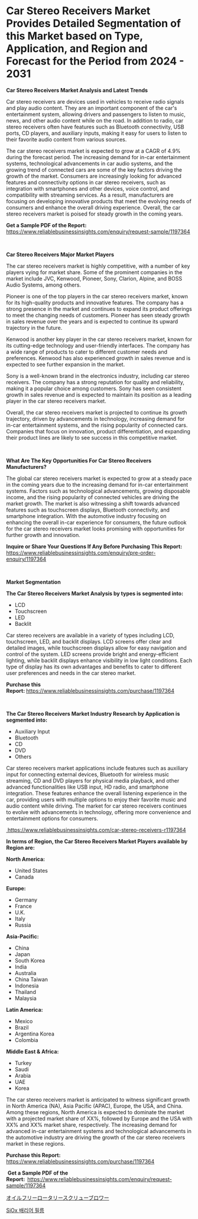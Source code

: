 <p><h1>Car Stereo Receivers Market Provides Detailed Segmentation of this Market based on Type, Application, and Region and Forecast for the Period from 2024 - 2031</h1></p><p><strong>Car Stereo Receivers Market Analysis and Latest Trends</strong></p>
<p><p>Car stereo receivers are devices used in vehicles to receive radio signals and play audio content. They are an important component of the car's entertainment system, allowing drivers and passengers to listen to music, news, and other audio content while on the road. In addition to radio, car stereo receivers often have features such as Bluetooth connectivity, USB ports, CD players, and auxiliary inputs, making it easy for users to listen to their favorite audio content from various sources.</p><p>The car stereo receivers market is expected to grow at a CAGR of 4.9% during the forecast period. The increasing demand for in-car entertainment systems, technological advancements in car audio systems, and the growing trend of connected cars are some of the key factors driving the growth of the market. Consumers are increasingly looking for advanced features and connectivity options in car stereo receivers, such as integration with smartphones and other devices, voice control, and compatibility with streaming services. As a result, manufacturers are focusing on developing innovative products that meet the evolving needs of consumers and enhance the overall driving experience. Overall, the car stereo receivers market is poised for steady growth in the coming years.</p></p>
<p><strong>Get a Sample PDF of the Report:&nbsp;</strong> <a href="https://www.reliablebusinessinsights.com/enquiry/request-sample/1197364">https://www.reliablebusinessinsights.com/enquiry/request-sample/1197364</a></p>
<p>&nbsp;</p>
<p><strong>Car Stereo Receivers Major Market Players</strong></p>
<p><p>The car stereo receivers market is highly competitive, with a number of key players vying for market share. Some of the prominent companies in the market include JVC, Kenwood, Pioneer, Sony, Clarion, Alpine, and BOSS Audio Systems, among others.</p><p>Pioneer is one of the top players in the car stereo receivers market, known for its high-quality products and innovative features. The company has a strong presence in the market and continues to expand its product offerings to meet the changing needs of customers. Pioneer has seen steady growth in sales revenue over the years and is expected to continue its upward trajectory in the future.</p><p>Kenwood is another key player in the car stereo receivers market, known for its cutting-edge technology and user-friendly interfaces. The company has a wide range of products to cater to different customer needs and preferences. Kenwood has also experienced growth in sales revenue and is expected to see further expansion in the market.</p><p>Sony is a well-known brand in the electronics industry, including car stereo receivers. The company has a strong reputation for quality and reliability, making it a popular choice among customers. Sony has seen consistent growth in sales revenue and is expected to maintain its position as a leading player in the car stereo receivers market.</p><p>Overall, the car stereo receivers market is projected to continue its growth trajectory, driven by advancements in technology, increasing demand for in-car entertainment systems, and the rising popularity of connected cars. Companies that focus on innovation, product differentiation, and expanding their product lines are likely to see success in this competitive market.</p></p>
<p>&nbsp;</p>
<p><strong>What Are The Key Opportunities For Car Stereo Receivers Manufacturers?</strong></p>
<p><p>The global car stereo receivers market is expected to grow at a steady pace in the coming years due to the increasing demand for in-car entertainment systems. Factors such as technological advancements, growing disposable income, and the rising popularity of connected vehicles are driving the market growth. The market is also witnessing a shift towards advanced features such as touchscreen displays, Bluetooth connectivity, and smartphone integration. With the automotive industry focusing on enhancing the overall in-car experience for consumers, the future outlook for the car stereo receivers market looks promising with opportunities for further growth and innovation.</p></p>
<p><strong>Inquire or Share Your Questions If Any Before Purchasing This Report:</strong> <a href="https://www.reliablebusinessinsights.com/enquiry/pre-order-enquiry/1197364">https://www.reliablebusinessinsights.com/enquiry/pre-order-enquiry/1197364</a></p>
<p>&nbsp;</p>
<p><strong>Market Segmentation</strong></p>
<p><strong>The Car Stereo Receivers Market Analysis by types is segmented into:</strong></p>
<p><ul><li>LCD</li><li>Touchscreen</li><li>LED</li><li>Backlit</li></ul></p>
<p><p>Car stereo receivers are available in a variety of types including LCD, touchscreen, LED, and backlit displays. LCD screens offer clear and detailed images, while touchscreen displays allow for easy navigation and control of the system. LED screens provide bright and energy-efficient lighting, while backlit displays enhance visibility in low light conditions. Each type of display has its own advantages and benefits to cater to different user preferences and needs in the car stereo market.</p></p>
<p><strong>Purchase this Report:&nbsp;</strong><a href="https://www.reliablebusinessinsights.com/purchase/1197364">https://www.reliablebusinessinsights.com/purchase/1197364</a></p>
<p>&nbsp;</p>
<p><strong>The Car Stereo Receivers Market Industry Research by Application is segmented into:</strong></p>
<p><ul><li>Auxiliary Input</li><li>Bluetooth</li><li>CD</li><li>DVD</li><li>Others</li></ul></p>
<p><p>Car stereo receivers market applications include features such as auxiliary input for connecting external devices, Bluetooth for wireless music streaming, CD and DVD players for physical media playback, and other advanced functionalities like USB input, HD radio, and smartphone integration. These features enhance the overall listening experience in the car, providing users with multiple options to enjoy their favorite music and audio content while driving. The market for car stereo receivers continues to evolve with advancements in technology, offering more convenience and entertainment options for consumers.</p></p>
<p><a href="https://www.reliablebusinessinsights.com/car-stereo-receivers-r1197364">&nbsp;https://www.reliablebusinessinsights.com/car-stereo-receivers-r1197364</a></p>
<p><strong>In terms of Region, the Car Stereo Receivers Market Players available by Region are:</strong></p>
<p>
    <p> <strong> North America: </strong>
        <ul>
            <li>United States</li>
            <li>Canada</li>
        </ul>
        </p> 
    <p> <strong> Europe: </strong>
        <ul>
            <li>Germany</li>
            <li>France</li>
            <li>U.K.</li>
            <li>Italy</li>
            <li>Russia</li>
        </ul>
        </p> 
    <p> <strong> Asia-Pacific: </strong>
        <ul>
            <li>China</li>
            <li>Japan</li>
            <li>South Korea</li>
            <li>India</li>
            <li>Australia</li>
            <li>China Taiwan</li>
            <li>Indonesia</li>
            <li>Thailand</li>
            <li>Malaysia</li>
        </ul>
        </p> 
    <p> <strong> Latin America: </strong>
        <ul>
            <li>Mexico</li>
            <li>Brazil</li>
            <li>Argentina Korea</li>
            <li>Colombia</li>
        </ul>
        </p> 
    <p> <strong> Middle East & Africa: </strong>
        <ul>
            <li>Turkey</li>
            <li>Saudi</li>
            <li>Arabia</li>
            <li>UAE</li>
            <li>Korea</li>
        </ul>
    </p>
    </p>
<p><p>The car stereo receivers market is anticipated to witness significant growth in North America (NA), Asia Pacific (APAC), Europe, the USA, and China. Among these regions, North America is expected to dominate the market with a projected market share of XX%, followed by Europe and the USA with XX% and XX% market share, respectively. The increasing demand for advanced in-car entertainment systems and technological advancements in the automotive industry are driving the growth of the car stereo receivers market in these regions.</p></p>
<p><strong>Purchase this Report: </strong><a href="https://www.reliablebusinessinsights.com/purchase/1197364">https://www.reliablebusinessinsights.com/purchase/1197364</a></p>
<p>&nbsp;<strong>Get a Sample PDF of the Report:&nbsp;&nbsp;</strong><a href="https://www.reliablebusinessinsights.com/enquiry/request-sample/1197364">https://www.reliablebusinessinsights.com/enquiry/request-sample/1197364</a></p>
<p><strong></strong></p>
<p><p><a href="https://medium.com/@kelscdowell78456/%E7%9F%B3%E6%B2%B9%E3%83%95%E3%83%AA%E3%83%BC%E3%83%AD%E3%83%BC%E3%82%BF%E3%83%AA%E3%83%BC%E3%82%B9%E3%82%AF%E3%83%AA%E3%83%A5%E3%83%BC%E3%83%96%E3%83%AD%E3%83%AF%E3%83%BC%E5%B8%82%E5%A0%B4%E3%82%B7%E3%82%A7%E3%82%A2%E3%81%8A%E3%82%88%E3%81%B3%E6%96%B0%E3%81%97%E3%81%84%E3%83%88%E3%83%AC%E3%83%B3%E3%83%89%E5%88%86%E6%9E%90-%E3%82%BF%E3%82%A4%E3%83%97-%E3%82%A2%E3%83%97%E3%83%AA%E3%82%B1%E3%83%BC%E3%82%B7%E3%83%A7%E3%83%B3-%E3%82%A8%E3%83%B3%E3%83%89%E3%83%A6%E3%83%BC%E3%82%B9%E5%88%A5%E3%81%AE%E4%BA%88%E6%B8%AC2024%E5%B9%B4%E3%81%8B%E3%82%892031%E5%B9%B4%E3%81%BE%E3%81%A7-a702ef4711c1">オイルフリーロータリースクリューブロワー</a></p><p><a href="https://medium.com/@ornellwebst/siox-%EB%B0%A9%EB%B2%BD-%ED%95%84%EB%A6%84-%EC%8B%9C%EC%9E%A5-%EC%A1%B0%EC%82%AC-%EB%B3%B4%EA%B3%A0%EC%84%9C%EC%97%90%EB%8A%94-cagr%EB%A1%9C-%EC%98%88%EC%B8%A1%EB%90%9C-2024%EB%85%84%EB%B6%80%ED%84%B0-2031%EB%85%84%EA%B9%8C%EC%A7%80%EC%9D%98-%EC%8B%9C%EC%9E%A5-%EA%B7%9C%EB%AA%A8-%EC%A0%90%EC%9C%A0%EC%9C%A8-%EB%B0%8F-%EC%84%B1%EC%9E%A5%EB%A5%A0-%EB%B6%84%EC%84%9D%EC%9D%B4-%ED%8F%AC%ED%95%A8%EB%90%98%EC%96%B4-%EC%9E%88%EC%8A%B5%EB%8B%88%EB%8B%A4-42318594ad52">SiOx 배리어 필름</a></p></p>